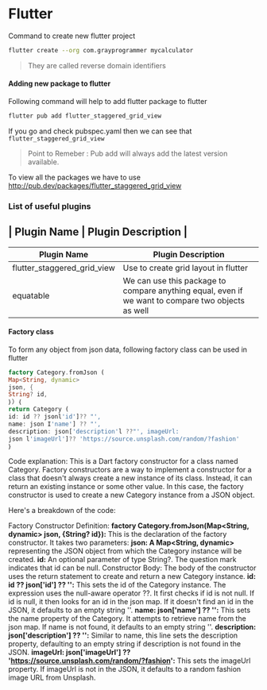 # Flutter

Command to create new flutter project
```bash
flutter create --org com.grayprogrammer mycalculator
```
> They are called reverse domain identifiers

#### Adding new package to flutter
Following command will help to add flutter package to flutter
```bash
flutter pub add flutter_staggered_grid_view
```
If you go and check pubspec.yaml then we can see that `flutter_staggered_grid_view`

> Point to Remeber : Pub add will always add the latest version available.

To view all the packages we have to use http://pub.dev/packages/flutter_staggered_grid_view

### List of useful plugins
| Plugin Name | Plugin Description |
------------------------------------
| Plugin Name   | Plugin Description    | 
| ----------- | ----------- |
| flutter_staggered_grid_view | Use to create grid layout in flutter |
| equatable | We can use this package to compare anything equal, even if we want to compare two objects as well |


#### Factory class
To form any object from json data, following factory class can be used in flutter

```dart
factory Category.fromJson (
Map<String, dynamic>
json, {
String? id,
｝）｛
return Category (
id: id ?? jsonl'id']?? "',
name: json I'name'] ?? "',
description: json['description'l ??"', imageUrl:
json l'imageUrl']?? 'https://source.unsplash.com/random/?fashion'
｝
```
Code explanation:
This is a Dart factory constructor for a class named Category. Factory constructors are a way to implement a constructor for a class that doesn't always create a new instance of its class. Instead, it can return an existing instance or some other value. In this case, the factory constructor is used to create a new Category instance from a JSON object.

Here's a breakdown of the code:

Factory Constructor Definition:
**factory Category.fromJson(Map<String, dynamic> json, {String? id}):** This is the declaration of the factory constructor. It takes two parameters:
**json: A Map<String, dynamic>** representing the JSON object from which the Category instance will be created.
**id:** An optional parameter of type String?. The question mark indicates that id can be null.
Constructor Body:
The body of the constructor uses the return statement to create and return a new Category instance.
**id: id ?? json['id'] ?? '':** This sets the id of the Category instance. The expression uses the null-aware operator ??. It first checks if id is not null. If id is null, it then looks for an id in the json map. If it doesn't find an id in the JSON, it defaults to an empty string ''.
**name: json['name'] ?? '':** This sets the name property of the Category. It attempts to retrieve name from the json map. If name is not found, it defaults to an empty string ''.
**description: json['description'] ?? '':** Similar to name, this line sets the description property, defaulting to an empty string if description is not found in the JSON.
**imageUrl: json['imageUrl'] ?? 'https://source.unsplash.com/random/?fashion':** This sets the imageUrl property. If imageUrl is not in the JSON, it defaults to a random fashion image URL from Unsplash.


